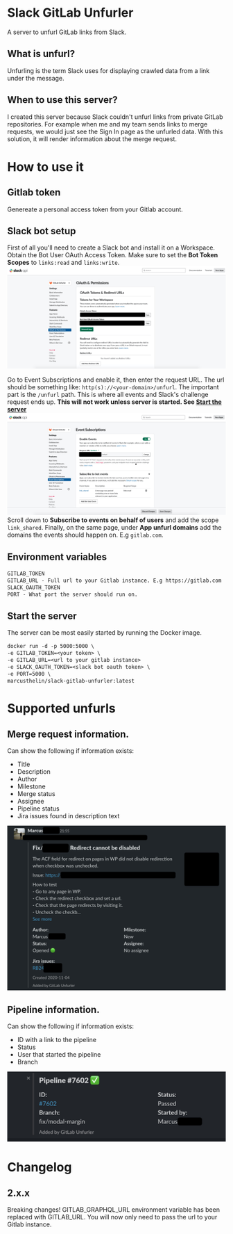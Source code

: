 # Slack GitLab Unfurler
A server to unfurl GitLab links from Slack.

## What is unfurl?
Unfurling is the term Slack uses for displaying crawled data from a link under the message.

## When to use this server?
I created this server because Slack couldn't unfurl links from private GitLab repositories. For example when me and my team sends links to merge requests, we would just see the Sign In page as the unfurled data. With this solution, it will render information about the merge request.

# How to use it
## Gitlab token
Genereate a personal access token from your Gitlab account.

## Slack bot setup
First of all you'll need to create a Slack bot and install it on a Workspace. Obtain the Bot User OAuth Access Token.
Make sure to set the **Bot Token Scopes** to `links:read` and `links:write`.
![Obtain oAuth token](./assets/images/oauth.png)

Go to Event Subscriptions and enable it, then enter the request URL. The url should be something like: `http(s)://<your-domain>/unfurl`. The important part is the `/unfurl` path. This is where all events and Slack's challenge request ends up. **This will not work unless server is started. See [Start the server](#start-the-server)
![Events](./assets/images/events.png)**
Scroll down to **Subscribe to events on behalf of users** and add the scope `link_shared`.
Finally, on the same page, under **App unfurl domains** add the domains the events should happen on. E.g `gitlab.com`.

## Environment variables
```shell
GITLAB_TOKEN
GITLAB_URL - Full url to your Gitlab instance. E.g https://gitlab.com
SLACK_OAUTH_TOKEN
PORT - What port the server should run on.
```

## Start the server
The server can be most easily started by running the Docker image.
```shell
docker run -d -p 5000:5000 \
-e GITLAB_TOKEN=<your token> \
-e GITLAB_URL=<url to your gitlab instance>
-e SLACK_OAUTH_TOKEN=<slack bot oauth token> \
-e PORT=5000 \
marcusthelin/slack-gitlab-unfurler:latest
```

# Supported unfurls
## Merge request information. 

Can show the following if information exists:
- Title
- Description
- Author
- Milestone
- Merge status
- Assignee
- Pipeline status
- Jira issues found in description text 

![Merge request](assets/images/merge_request.png)

## Pipeline information. 

Can show the following if information exists:
- ID with a link to the pipeline
- Status
- User that started the pipeline
- Branch

![Pipeline status](assets/images/pipeline.png)

# Changelog
## 2.x.x 
Breaking changes! GITLAB_GRAPHQL_URL environment variable has been replaced with GITLAB_URL. You will now only need to pass the url to your Gitlab instance.